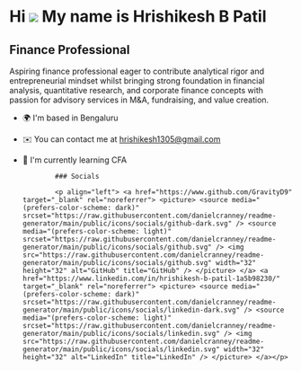 Hi ![](https://user-images.githubusercontent.com/18350557/176309783-0785949b-9127-417c-8b55-ab5a4333674e.gif) My name is Hrishikesh B Patil
===========================================================================================================================================

Finance Professional
--------------------

Aspiring finance professional eager to contribute analytical rigor and entrepreneurial mindset whilst bringing strong foundation in financial analysis, quantitative research, and corporate finance concepts with passion for advisory services in M&A, fundraising, and value creation.

*   🌍  I'm based in Bengaluru
*   ✉️  You can contact me at [hrishikesh1305@gmail.com](mailto:hrishikesh1305@gmail.com)
*   🧠  I'm currently learning CFA

                ### Socials
                
                <p align="left"> <a href="https://www.github.com/GravityD9" target="_blank" rel="noreferrer"> <picture> <source media="(prefers-color-scheme: dark)" srcset="https://raw.githubusercontent.com/danielcranney/readme-generator/main/public/icons/socials/github-dark.svg" /> <source media="(prefers-color-scheme: light)" srcset="https://raw.githubusercontent.com/danielcranney/readme-generator/main/public/icons/socials/github.svg" /> <img src="https://raw.githubusercontent.com/danielcranney/readme-generator/main/public/icons/socials/github.svg" width="32" height="32" alt="GitHub" title="GitHub" /> </picture> </a> <a href="https://www.linkedin.com/in/hrishikesh-b-patil-1a5b98230/" target="_blank" rel="noreferrer"> <picture> <source media="(prefers-color-scheme: dark)" srcset="https://raw.githubusercontent.com/danielcranney/readme-generator/main/public/icons/socials/linkedin-dark.svg" /> <source media="(prefers-color-scheme: light)" srcset="https://raw.githubusercontent.com/danielcranney/readme-generator/main/public/icons/socials/linkedin.svg" /> <img src="https://raw.githubusercontent.com/danielcranney/readme-generator/main/public/icons/socials/linkedin.svg" width="32" height="32" alt="LinkedIn" title="LinkedIn" /> </picture> </a></p>
